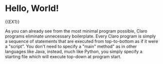 # Hello, World!

{{EX1}}

As you can already see from the most minimal program possible, Claro programs eliminate unnecessary boilerplate. Every
Claro program is simply a sequence of statements that are executed from top-to-bottom as if it were a "script". You
don't need to specify a "main" method" as in other languages like Java, instead, much like Python, you simply specify a
starting file which will execute top-down at program start.
